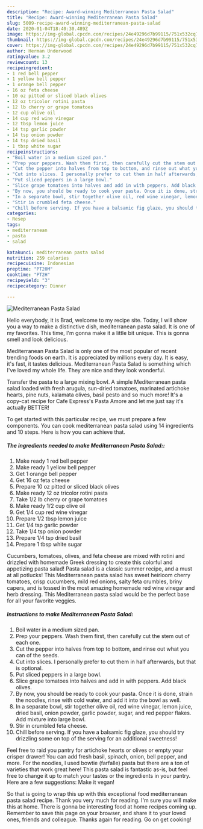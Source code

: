 ```yaml
---
description: "Recipe: Award-winning Mediterranean Pasta Salad"
title: "Recipe: Award-winning Mediterranean Pasta Salad"
slug: 5009-recipe-award-winning-mediterranean-pasta-salad
date: 2020-01-04T18:40:30.489Z
image: https://img-global.cpcdn.com/recipes/24e49296d7b99115/751x532cq70/mediterranean-pasta-salad-recipe-main-photo.jpg
thumbnail: https://img-global.cpcdn.com/recipes/24e49296d7b99115/751x532cq70/mediterranean-pasta-salad-recipe-main-photo.jpg
cover: https://img-global.cpcdn.com/recipes/24e49296d7b99115/751x532cq70/mediterranean-pasta-salad-recipe-main-photo.jpg
author: Herman Underwood
ratingvalue: 3.2
reviewcount: 13
recipeingredient:
- 1 red bell pepper
- 1 yellow bell pepper
- 1 orange bell pepper
- 16 oz feta cheese
- 10 oz pitted or sliced black olives
- 12 oz tricolor rotini pasta
- 12 lb cherry or grape tomatoes
- 12 cup olive oil
- 14 cup red wine vinegar
- 12 tbsp lemon juice
- 14 tsp garlic powder
- 14 tsp onion powder
- 14 tsp dried basil
- 1 tbsp white sugar
recipeinstructions:
- "Boil water in a medium sized pan."
- "Prep your peppers. Wash them first, then carefully cut the stem out of each one."
- "Cut the pepper into halves from top to bottom, and rinse out what you can of the seeds."
- "Cut into slices. I personally prefer to cut them in half afterwards, but that is optional."
- "Put sliced peppers in a large bowl."
- "Slice grape tomatoes into halves and add in with peppers. Add black olives."
- "By now, you should be ready to cook your pasta. Once it is done, strain the noodles, rinse with cold water, and add it into the bowl as well."
- "In a separate bowl, stir together olive oil, red wine vinegar, lemon juice, dried basil, onion powder, garlic powder, sugar, and red pepper flakes. Add mixture into large bowl."
- "Stir in crumbled feta cheese."
- "Chill before serving. If you have a balsamic fig glaze, you should try drizzling some on top of the serving for an additional sweetness!"
categories:
- Resep
tags:
- mediterranean
- pasta
- salad

katakunci: mediterranean pasta salad
nutrition: 259 calories
recipecuisine: Indonesian
preptime: "PT20M"
cooktime: "PT2H"
recipeyield: "3"
recipecategory: Dinner

---
```



![Mediterranean Pasta Salad](https://img-global.cpcdn.com/recipes/24e49296d7b99115/751x532cq70/mediterranean-pasta-salad-recipe-main-photo.jpg)

Hello everybody, it is Brad, welcome to my recipe site. Today, I will show you a way to make a distinctive dish, mediterranean pasta salad. It is one of my favorites. This time, I'm gonna make it a little bit unique. This is gonna smell and look delicious.

Mediterranean Pasta Salad is only one of the most popular of recent trending foods on earth. It is appreciated by millions every day. It is easy, it's fast, it tastes delicious. Mediterranean Pasta Salad is something which I've loved my whole life. They are nice and they look wonderful.

Transfer the pasta to a large mixing bowl. A simple Mediterranean pasta salad loaded with fresh arugula, sun-dried tomatoes, marinated artichoke hearts, pine nuts, kalamata olives, basil pesto and so much more! It&#39;s a copy-cat recipe for Cafe Express&#39;s Pasta Amore and let me just say it&#39;s actually BETTER!


To get started with this particular recipe, we must prepare a few components. You can cook mediterranean pasta salad using 14 ingredients and 10 steps. Here is how you can achieve that.

##### The ingredients needed to make Mediterranean Pasta Salad::

1. Make ready 1 red bell pepper
1. Make ready 1 yellow bell pepper
1. Get 1 orange bell pepper
1. Get 16 oz feta cheese
1. Prepare 10 oz pitted or sliced black olives
1. Make ready 12 oz tricolor rotini pasta
1. Take 1/2 lb cherry or grape tomatoes
1. Make ready 1/2 cup olive oil
1. Get 1/4 cup red wine vinegar
1. Prepare 1/2 tbsp lemon juice
1. Get 1/4 tsp garlic powder
1. Take 1/4 tsp onion powder
1. Prepare 1/4 tsp dried basil
1. Prepare 1 tbsp white sugar


Cucumbers, tomatoes, olives, and feta cheese are mixed with rotini and drizzled with homemade Greek dressing to create this colorful and appetizing pasta salad! Pasta salad is a classic summer recipe, and a must at all potlucks! This Mediterranean pasta salad has sweet heirloom cherry tomatoes, crisp cucumbers, mild red onions, salty feta crumbles, briny capers, and is tossed in the most amazing homemade red wine vinegar and herb dressing. This Mediterranean pasta salad would be the perfect base for all your favorite veggies. 

##### Instructions to make Mediterranean Pasta Salad:

1. Boil water in a medium sized pan.
1. Prep your peppers. Wash them first, then carefully cut the stem out of each one.
1. Cut the pepper into halves from top to bottom, and rinse out what you can of the seeds.
1. Cut into slices. I personally prefer to cut them in half afterwards, but that is optional.
1. Put sliced peppers in a large bowl.
1. Slice grape tomatoes into halves and add in with peppers. Add black olives.
1. By now, you should be ready to cook your pasta. Once it is done, strain the noodles, rinse with cold water, and add it into the bowl as well.
1. In a separate bowl, stir together olive oil, red wine vinegar, lemon juice, dried basil, onion powder, garlic powder, sugar, and red pepper flakes. Add mixture into large bowl.
1. Stir in crumbled feta cheese.
1. Chill before serving. If you have a balsamic fig glaze, you should try drizzling some on top of the serving for an additional sweetness!


Feel free to raid you pantry for artichoke hearts or olives or empty your crisper drawer! You can add fresh basil, spinach, onion, bell pepper, and more. For the noodles, I used bowtie (farfalle) pasta but there are a ton of varieties that work great here! This pasta salad is fantastic as-is, but feel free to change it up to match your tastes or the ingredients in your pantry. Here are a few suggestions: Make it vegan! 

So that is going to wrap this up with this exceptional food mediterranean pasta salad recipe. Thank you very much for reading. I'm sure you will make this at home. There is gonna be interesting food at home recipes coming up. Remember to save this page on your browser, and share it to your loved ones, friends and colleague. Thanks again for reading. Go on get cooking!
